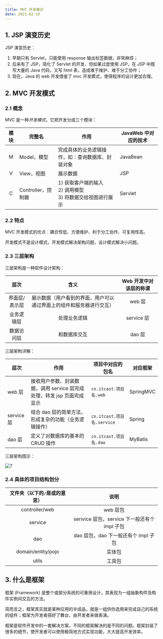 ```yaml
---
title: MVC 开发模式
date: 2021-02-10
---
```


## 1. JSP 演变历史

JSP 演变历史：

1. 早期只有 Servlet，只能使用 response 输出标签数据，非常麻烦；
2. 后来有了 JSP，简化了 Servlet 的开发，但如果过度使用 JSP，在 JSP 中既写大量的 Java 代码，又写 html 表，造成难于维护、难于分工协作；
3. 现在，Java 的 web 开发借鉴了 mvc 开发模式，使得程序的设计更加合理。

## 2. MVC 开发模式

### 2.1 概念

MVC 是一种*开发模式*，它把开发分成三个模块：

| 模块 | 完整名             | 作用                                                         | JavaWeb 中对应的技术 |
| :--: | ------------------ | ------------------------------------------------------------ | ------------------- |
| M    | Model，模型        | 完成具体的业务逻辑操作，如：查询数据库、封装对象             | JavaBean            |
| V    | View，视图         | 展示数据                                                     | JSP                 |
| C    | Controller，控制器 | 1) 获取客户端的输入<br />2) 调用模型<br />3) 将数据交给视图进行展示 | Servlet             |

### 2.2 特点

MVC 开发模式的优点：耦合性低、方便维护、利于分工协作、可复用性高。

开发模式不是设计模式，开发模式解决架构问题，设计模式解决小问题。

### 2.3 三层架构

三层架构是一种软件设计架构：

|     层次      |                             含义                             | Web 开发中对该层的称谓 |
| :-----------: | :----------------------------------------------------------: | :-------------------: |
| 界面层/表示层 | 展示数据（用户看到的界面，用户可以通过界面上的组件和服务器进行交互） |         web 层         |
|  业务逻辑层   |                         处理业务逻辑                         |       service 层       |
|  数据访问层   |                         和数据库交互                         |         dao 层         |

三层架构详解：

| 层次  | 作用                                                     | 项目中对应的包名     | 对应框架 |
| --------- | ------------------------------------------------------------ | ------------------------ | ------------ |
| web 层     | 接收用户参数、封装数据，调用 service 层完成处理，转发 jsp 页面完成显示 | `cn.itcast.项目名.web`  | SpringMVC    |
| service 层 | 组合 dao 层的简单方法，形成复杂的功能（业务逻辑操作）          | `cn.itcast.项目名.service` | Spring       |
| dao 层     | 定义了对数据库的基本的 CRUD 操作                               | `cn.itcast.项目名.dao`   | MyBatis      |

三层架构图示：

![7](https://figure-bed.chua-n.com/JavaWeb/后端/7.png)

### 2.4 具体的项目结构划分

| 文件夹（以下的`/`是或的意思） |                     说明                      |
| :---------------------------: | :-------------------------------------------: |
|        controller/web         |                   web 层包                    |
|            service            | serivice 层包，service 下一般还有个 impl 子包 |
|              dao              |     dao 层包，dao 下一般还有个 impl 子包      |
|      domain/entity/pojo       |                    实体包                     |
|             utils             |                    工具包                     |

## 3. 什么是框架

框架 (Framework) 是整个或部分系统的可重用设计，其表现为一组抽象构件及构件实例间交互的方法。

简而言之，框架其实就是某种应用的半成品，就是一组供你选用来完成自己的系统的组件；框架为开发者搭好了舞台，由开发者来做表演。

框架是软件开发中的一套解决方案，不同的框架解决的是不同的问题。框架封装了很多的细节，使开发者可以使用极简地方式实现功能，大大提高开发效率。
